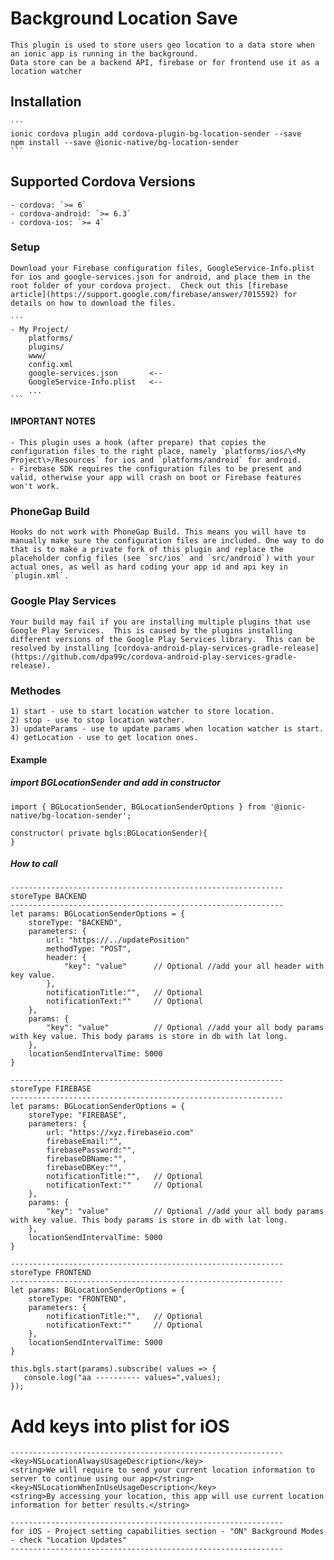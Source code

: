# Background Location Save
	This plugin is used to store users geo location to a data store when an ionic app is running in the background.
	Data store can be a backend API, firebase or for frontend use it as a location watcher
	
## Installation
	```
	ionic cordova plugin add cordova-plugin-bg-location-sender --save
	npm install --save @ionic-native/bg-location-sender 
	```
	
## Supported Cordova Versions
	- cordova: `>= 6`
	- cordova-android: `>= 6.3`
	- cordova-ios: `>= 4`
	
### Setup
	Download your Firebase configuration files, GoogleService-Info.plist for ios and google-services.json for android, and place them in the root folder of your cordova project.  Check out this [firebase article](https://support.google.com/firebase/answer/7015592) for details on how to download the files.

	```
	- My Project/
		platforms/
		plugins/
		www/
		config.xml
		google-services.json       <--
		GoogleService-Info.plist   <--
		...
	```

#### IMPORTANT NOTES
	- This plugin uses a hook (after prepare) that copies the configuration files to the right place, namely `platforms/ios/\<My Project\>/Resources` for ios and `platforms/android` for android.
	- Firebase SDK requires the configuration files to be present and valid, otherwise your app will crash on boot or Firebase features won't work.

### PhoneGap Build
	Hooks do not work with PhoneGap Build. This means you will have to manually make sure the configuration files are included. One way to do that is to make a private fork of this plugin and replace the placeholder config files (see `src/ios` and `src/android`) with your actual ones, as well as hard coding your app id and api key in `plugin.xml`.

### Google Play Services
	Your build may fail if you are installing multiple plugins that use Google Play Services.  This is caused by the plugins installing different versions of the Google Play Services library.  This can be resolved by installing [cordova-android-play-services-gradle-release](https://github.com/dpa99c/cordova-android-play-services-gradle-release).

### Methodes
	1) start - use to start location watcher to store location.
	2) stop - use to stop location watcher.
	3) updateParams - use to update params when location watcher is start.
	4) getLocation - use to get location ones.

#### Example
	
##### import BGLocationSender and add in constructor
	import { BGLocationSender, BGLocationSenderOptions } from '@ionic-native/bg-location-sender';
	
	constructor( private bgls:BGLocationSender){
	}
	
##### How to call

	-------------------------------------------------------------
	storeType BACKEND
	-------------------------------------------------------------
	let params: BGLocationSenderOptions = {
		storeType: "BACKEND",
		parameters: {
			url: "https://../updatePosition"
			methodType: "POST",
			header: {
				"key": "value" 		// Optional //add your all header with key value.
			},
			notificationTitle:"", 	// Optional
			notificationText:""   	// Optional
		},
        params: {
            "key": "value" 			// Optional //add your all body params with key value. This body params is store in db with lat long.
        },
        locationSendIntervalTime: 5000
    }

	-------------------------------------------------------------
	storeType FIREBASE
	-------------------------------------------------------------
	let params: BGLocationSenderOptions = {
		storeType: "FIREBASE",
		parameters: {
			url: "https://xyz.firebaseio.com"
			firebaseEmail:"",
			firebasePassword:"",
			firebaseDBName:"",
			firebaseDBKey:"",
			notificationTitle:"", 	// Optional
			notificationText:"" 	// Optional
		},
        params: {
            "key": "value"  		// Optional //add your all body params with key value. This body params is store in db with lat long.
        },
        locationSendIntervalTime: 5000
    }
   
    -------------------------------------------------------------
	storeType FRONTEND
	-------------------------------------------------------------
	let params: BGLocationSenderOptions = {
		storeType: "FRONTEND",
		parameters: {
			notificationTitle:"", 	// Optional
			notificationText:""   	// Optional
		},
        locationSendIntervalTime: 5000
    }
	
	this.bgls.start(params).subscribe( values => {
	   console.log("aa ---------- values=",values);
    });
	
	
# Add keys into plist for iOS

	-------------------------------------------------------------
	<key>NSLocationAlwaysUsageDescription</key>
	<string>We will require to send your current location information to server to continue using our app</string>
	<key>NSLocationWhenInUseUsageDescription</key>
	<string>By accessing your location, this app will use current location information for better results.</string>

	-------------------------------------------------------------
	for iOS - Project setting capabilities section - "ON" Background Modes - check "Location Updates"
	-------------------------------------------------------------